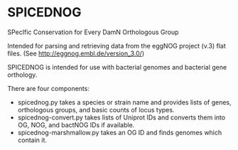 SPICEDNOG
=========
SPecIfic Conservation for Every DamN Orthologous Group

Intended for parsing and retrieving data from the eggNOG project (v.3) flat files.
(See http://eggnog.embl.de/version_3.0/)

SPICEDNOG is intended for use with bacterial genomes and bacterial gene orthology.

There are four components:
* spicednog.py takes a species or strain name and provides lists of genes, orthologous groups, and basic counts of locus types.
* spicednog-convert.py takes lists of Uniprot IDs and converts them into OG, NOG, and bactNOG IDs if available.
* spicednog-marshmallow.py takes an OG ID and finds genomes which contain it.
